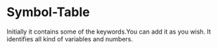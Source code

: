# Symbol-Table
Initially it contains some of the keywords.You can add it as you wish.
It identifies all kind of variables and numbers.
